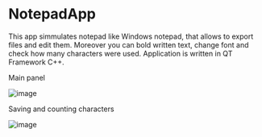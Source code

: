 # NotepadApp
This app simmulates notepad like Windows notepad, that allows to export files and edit them. Moreover you can bold written text, change font and check how many characters were used. Application is written in QT Framework C++.

Main panel

![image](https://user-images.githubusercontent.com/85078313/134822229-620fafb7-a03e-40e6-a8cb-de790f5e838a.png)

Saving and counting characters

![image](https://user-images.githubusercontent.com/85078313/134822266-a0dec3bf-13de-4bba-8753-9c2ea31bc92c.png)
